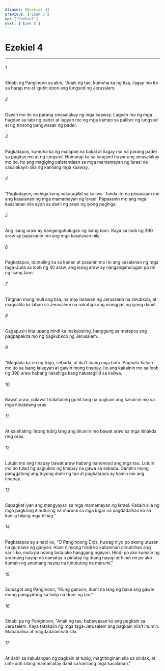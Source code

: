 ```yaml
---
Aliases: [Ezekiel 4]
previous: ['Ezek 3']
up: ['Ezekiel']
next: ['Ezek 5']
---
```

# Ezekiel 4

***


###### 1 


Sinabi ng Panginoon sa akin, "Anak ng tao, kumuha ka ng tisa, ilagay mo ito sa harap mo at iguhit doon ang lungsod ng Jerusalem. 


###### 2 


Gawin mo ito na parang sinasalakay ng mga kaaway. Lagyan mo ng mga hagdan sa tabi ng pader at lagyan mo ng mga kampo sa palibot ng lungsod at ng trosong pangwasak ng pader. 


###### 3 


Pagkatapos, kumuha ka ng malapad na bakal at ilagay mo na parang pader sa pagitan mo at ng lungsod. Humarap ka sa lungsod na parang sinasalakay mo ito. Ito ang magiging palatandaan sa mga mamamayan ng Israel na sasalakayin sila ng kanilang mga kaaway. 


###### 4 


"Pagkatapos, mahiga kang nakatagilid sa kaliwa. Tanda ito na pinapasan mo ang kasalanan ng mga mamamayan ng Israel. Papasanin mo ang mga kasalanan nila ayon sa dami ng araw ng iyong paghiga. 


###### 5 


Ang isang araw ay nangangahulugan ng isang taon. Kaya sa loob ng 390 araw ay papasanin mo ang mga kasalanan nila. 


###### 6 


Pagkatapos, bumaling ka sa kanan at pasanin mo rin ang kasalanan ng mga taga-Juda sa loob ng 40 araw, ang isang araw ay nangangahulugan pa rin ng isang taon. 


###### 7 


Tingnan mong muli ang tisa, na may larawan ng Jerusalem na kinubkob, at magsalita ka laban sa Jerusalem na nakatupi ang manggas ng iyong damit. 


###### 8 


Gagapusin kita upang hindi ka makabaling, hanggang sa matapos ang pagpapakita mo ng pagkubkob ng Jerusalem. 


###### 9 


"Magdala ka rin ng trigo, sebada, at ibaʼt ibang mga buto. Paghalu-haluin mo ito sa isang lalagyan at gawin mong tinapay. Ito ang kakainin mo sa loob ng 390 araw habang nakahiga kang nakatagilid sa kaliwa. 


###### 10 


Bawat araw, dalawaʼt kalahating guhit lang na pagkain ang kakainin mo sa mga itinakdang oras. 


###### 11 


At kalahating litrong tubig lang ang iinumin mo bawat araw sa mga itinakda ring oras. 


###### 12 


Lutuin mo ang tinapay bawat araw habang nanonood ang mga tao. Lutuin mo ito tulad ng pagluluto ng tinapay na gawa sa sebada. Gamitin mong panggatong ang tuyong dumi ng tao at pagkatapos ay kainin mo ang tinapay. 


###### 13 


Sapagkat iyan ang mangyayari sa mga mamamayan ng Israel. Kakain sila ng mga pagkaing itinuturing na marumi sa mga lugar na pagdadalhan ko sa kanila bilang mga bihag." 


###### 14 


Pagkatapos ay sinabi ko, "O Panginoong Dios, huwag nʼyo po akong utusan na gumawa ng ganyan. Alam ninyong hindi ko kailanman dinumihan ang sarili ko, mula pa noong bata ako hanggang ngayon. Hindi po ako kumain ng anumang hayop na namatay o pinatay ng ibang hayop at hindi rin po ako kumain ng anumang hayop na itinuturing na marumi." 


###### 15 


Sumagot ang Panginoon, "Kung ganoon, dumi na lang ng baka ang gawin mong panggatong sa halip na dumi ng tao." 


###### 16 


Sinabi pa ng Panginoon, "Anak ng tao, babawasan ko ang pagkain sa Jerusalem. Kaya tatakalin ng mga taga-Jerusalem ang pagkain nilaʼt inumin. Mababalisa at magdadalamhati sila. 


###### 17 


At dahil sa kakulangan ng pagkain at tubig, magtitinginan sila sa sindak, at unti-unti silang mamamatay dahil sa kanilang mga kasalanan."
